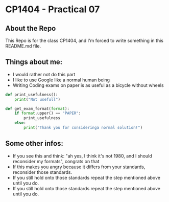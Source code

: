 # CP1404 - Practical 07

## About the Repo
This Repo is for the class CP1404, and I'm forced to write something in this README.md file.

## Things about me:
- I would rather not do this part
- I like to use Google like a normal human being
- Writing Coding exams on paper is as useful as a bicycle without wheels

```Python
def print_usefulness():
    print("Not usefull")

def get_exam_format(format):
    if format.upper() == "PAPER":
        print_usefulness
    else:
        print("Thank you for consideringa normal solution!")
```

## Some other infos:
- If you see this and think: "ah yes, I think it's not 1980, and I should reconsider my formats", congrats on that
- If this makes you angry because it differs from your standards, reconsider those standards.
- If you still hold onto those standards repeat the step mentioned above until you do.
- If you still hold onto those standards repeat the step mentioned above until you do.